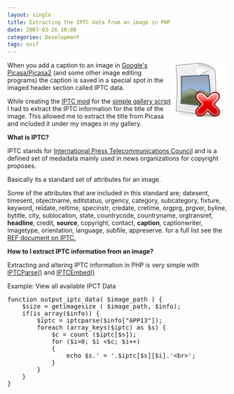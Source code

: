 ```yaml
---
layout: single
title: Extracting the IPTC data from an image in PHP
date: 2007-03-26 10:08
categories: Development
tags: exif
---
```


<p align="left"><img src="/public/uploads/2007/03/image-missing.png" alt="image-missing" align="right" />When you add a caption to an image in <a href="http://picasa.google.com/">Google's Picasa/Picasa2</a> (and some other image editing programs) the caption is saved in a special spot in the imaged header section called IPTC data.</p>
While creating the <a href="http://www.abluestar.com/utilities/ephpg_iptc/">IPTC mod</a> for the <a href="/photo-gallery-that-does-not-require-a-mysql-database/">simple gallery script</a> I had to extract the IPTC information for the title of the image. This allowed me to extract the title from Picasa and included it under my images in my gallery.

<strong>What is IPTC?</strong>

IPTC stands for <a href="http://www.iptc.org/">International Press Telecommunications Council</a> and is a defined set of medadata mainly used in news organizations for copyright proposes.

Basically its a standard set of attributes for an image.

Some of the attributes that are included in this standard are; datesent, timesent, objectname, editstatus, urgency, category, subcategory, fixture, keyword, reldate, reltime, specinstr, credate, cretime, orgprg, prgver, byline, bytitle, city, sublocation, state, countrycode, countryname, orgtransref, <strong>headline</strong>, credit, <strong>source</strong>, copyright, contact, <strong>caption</strong>, captionwriter, imagetype, orientation, language, subfile, appreserve. for a full list see the <a href="http://www.iptc.org/IPTC7901/">REF document on IPTC.</a>

<strong>How to I extract IPTC information from an image?</strong>

Extracting and altering IPTC information in PHP is very simple with <a href="http://se2.php.net/manual/en/function.iptcparse.php">IPTCParse()</a> and <a href="http://se2.php.net/manual/en/function.iptcembed.php">IPTCEmbed()</a>

Example: View all available IPCT Data
<pre>function output_iptc_data( $image_path ) {
    $size = getimagesize ( $image_path, $info);
    if(is_array($info)) {
        $iptc = iptcparse($info["APP13"]);
        foreach (array_keys($iptc) as $s) {
            $c = count ($iptc[$s]);
            for ($i=0; $i &lt;$c; $i++)
            {
                echo $s.' = '.$iptc[$s][$i].'&lt;br&gt;';
            }
        }
    }
}</pre>
